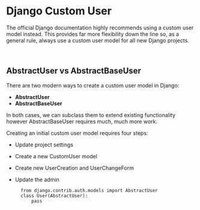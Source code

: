 # Django Custom User

The official Django documentation highly recommends using a custom user model instead. This provides far more flexibility down the line so, as a general rule, always use a custom user model for all new Django projects.

&nbsp;

## AbstractUser vs AbstractBaseUser

There are two modern ways to create a custom user model in Django:

- **AbstractUser**
- **AbstractBaseUser**

In both cases, we can subclass them to extend existing functionality however AbstractBaseUser requires much, much more work.

Creating an initial custom user model requires four steps:

- Update project settings
- Create a new CustomUser model
- Create new UserCreation and UserChangeForm
- Update the admin

        from django.contrib.auth.models import AbstractUser
        class User(AbstractUser):
            pass

